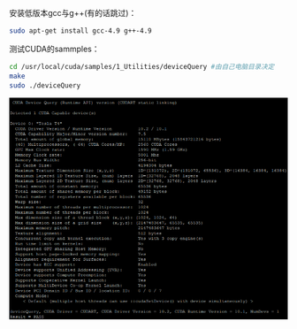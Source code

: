 安装低版本gcc与g++(有的话跳过)：

```bash
sudo apt-get install gcc-4.9 g++-4.9
```



测试CUDA的sammples：

```bash
cd /usr/local/cuda/samples/1_Utilities/deviceQuery #由自己电脑目录决定
make
sudo ./deviceQuery
```

![image-20200722000836857](../../assets/image-20200722000836857.png)

